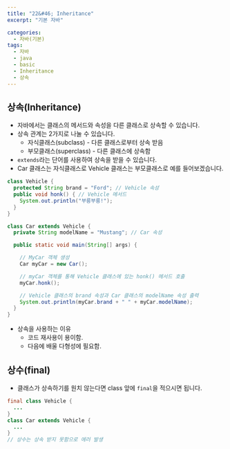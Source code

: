 ```yaml
---
title: "22&#46; Inheritance"
excerpt: "기본 자바"

categories:
  - 자바(기본)
tags:
  - 자바
  - java
  - basic
  - Inheritance
  - 상속
---
```


## 상속(Inheritance)
- 자바에서는 클래스의 메서드와 속성을 다른 클래스로 상속할 수 있습니다.
- 상속 관계는 2가지로 나눌 수 있습니다.
  - 자식클래스(subclass) - 다른 클래스로부터 상속 받음
  - 부모클래스(superclass) - 다른 클래스에 상속함
- `extends`라는 단어를 사용하여 상속을 받을 수 있습니다.
- Car 클래스는 자식클래스로 Vehicle 클래스는 부모클래스로 예를 들어보겠습니다.
```java
class Vehicle {
  protected String brand = "Ford"; // Vehicle 속성
  public void honk() { // Vehicle 메서드
    System.out.println("부릉부릉!");
  }
}
```
```java
class Car extends Vehicle {
  private String modelName = "Mustang"; // Car 속성

  public static void main(String[] args) {

    // MyCar 객체 생성
    Car myCar = new Car();

    // myCar 객체를 통해 Vehicle 클래스에 있는 honk() 메서드 호출
    myCar.honk();

    // Vehicle 클래스의 brand 속성과 Car 클래스의 modelName 속성 출력
    System.out.println(myCar.brand + " " + myCar.modelName);
  }
}
```
- 상속을 사용하는 이유
  - 코드 재사용이 용이함.
  - 다음에 배울 다형성에 필요함.

## 상수(final)
- 클래스가 상속하기를 원치 않는다면 class 앞에 `final`을 적으시면 됩니다.
```java
final class Vehicle {
  ...
}
class Car extends Vehicle {
  ...
}
// 상수는 상속 받지 못함으로 에러 발생
```
